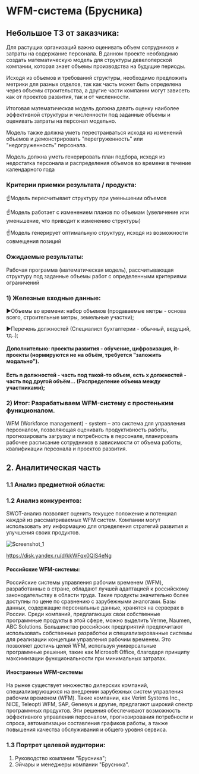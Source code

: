 # WFM-система (Брусника)
## Небольшое ТЗ от заказчика:
Для растущих организаций важно оценивать объем сотрудников и затраты на содержание персонала. 
В данном проекте необходимо создать математическую модель для структуры девелоперской компании, которая знает объемы производства на будущие периоды. 

Исходя из объемов и требований структуры, необходимо предложить метрики для разных отделов, так как часть может быть определена через объемы строительства, а другие части компании могут зависеть как от проектов развития, так и от численности. 

Итоговая математическая модель должна давать оценку наиболее эффективной структуры и численности под заданные объемы и оценивать затраты на персонал модельно. 

Модель также должна уметь перестраиваться исходя из изменений объемов и демонстрировать "перегруженность" или "недогруженность" персонала. 

Модель должна уметь генерировать план подбора, исходя из недостатка персонала и распределения объемов во времени в течение календарного года 

### Критерии приемки результата / продукта:
☝Модель пересчитывает структуру при уменьшении объемов 

☝Модель работает с изменением планов по объемам (увеличение или уменьшение, что приводит к изменению структуры) 

☝Модель генерирует оптимальную структуру, исходя из возможности совмещения позиций

### Ожидаемые результаты:
Рабочая программа (математическая модель), рассчитывающая структуру под заданные объемы работ с определенными критериями ограничений

### 1) Железные входные данные:
▶Объемы во времени: набор объемов (продаваемые метры - основа всего, строительные метры, земельные участки);

▶Перечень должностей (Специалист бухгалтерии - обычный, ведущий, тд..);

#### Дополнительно: проекты развития - обучение, цифровизация, it-проекты (нормируются не на объём, требуется "заложить модально"). 
#### Есть n должностей - часть под такой-то объем, есть x должностей - часть под другой объём... (Распределение объема между участниками);
### 2) Итог: Разрабатываем WFM-систему с простеньким функционалом. 
WFM (Workforce management) - system – это система для управления персоналом, позволяющая оценивать продуктивность работы, прогнозировать загрузку и потребность в персонале, планировать рабочее расписание сотрудников в зависимости от объема работы, квалификации персонала и проектов развития.

## 2. Аналитическая часть
### 1.1 Анализ предметной области:

   
### 1.2 Анализ конкурентов: 
SWOT-анализ позволяет оценить текущее положение и потенциал каждой из рассматриваемых WFM систем. Компании могут использовать эту информацию для определения стратегий развития и улучшения своих продуктов.

![Screenshot_1](https://github.com/DanilkaCrazy/WFM-system-Brusnika-/assets/95550202/702dc37b-491b-47f3-86c1-81778280be0f)

https://disk.yandex.ru/d/kkWFqx0QlS4eNg

#### Российские WFM-системы:
Российские системы управления рабочим временем (WFM), разработанные в стране, обладают лучшей адаптацией к российскому законодательству в области труда. Такие продукты значительно более доступны по цене по сравнению с зарубежными аналогами. Базы данных, содержащие персональные данные, хранятся на серверах в России. Среди компаний, предлагающих свои собственные программные продукты в этой сфере, можно выделить Verme, Naumen, ABC Solutions.
Большинство российских предприятий предпочитают использовать собственные разработки и специализированные системы для реализации концепции управления рабочим временем. Это позволяет достичь целей WFM, используя универсальные программные решения, такие как Microsoft Office, благодаря принципу максимизации функциональности при минимальных затратах.

#### Иностранные WFM-системы
На рынке существует множество дилерских компаний, специализирующихся на внедрении зарубежных систем управления рабочим временем (WFM). Такие компании, как Verint Systems Inc., NICE, Teleopti WFM, SAP, Genesys и другие, предлагают широкий спектр программных продуктов. Эти решения обеспечивают возможность эффективного управления персоналом, прогнозирования потребности и спроса, автоматизации составления графиков работы, а также повышения качества обслуживания и общего уровня сервиса.

### 1.3 Портрет целевой аудитории:
1) Руководство компании "Брусника";
2) Эйчары и менеджеры компании "Брусника".





